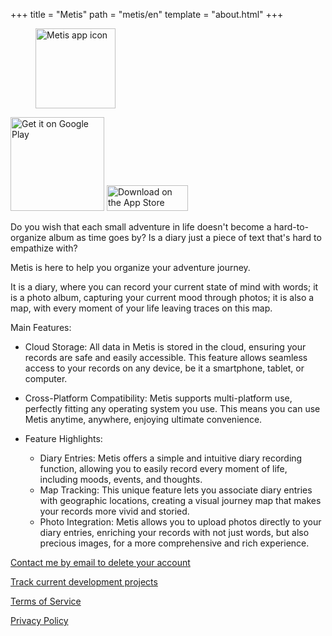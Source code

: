 +++
title = "Metis"
path = "metis/en"
template = "about.html"
+++

<figure>
<img src="/metis.png" width="128" alt="Metis app icon"/>
</figure>

<a href='https://play.google.com/store/apps/details?id=com.larryhsiao.metis_app&pcampaignid=pcampaignidMKT-Other-global-all-co-prtnr-py-PartBadge-Mar2515-1'><img alt='Get it on Google Play' width="150" src='https://play.google.com/intl/en_us/badges/static/images/badges/en_badge_web_generic.png'/></a>
<a href="https://apps.apple.com/us/app/metis-journal/id6449760097?itsct=apps_box_badge&amp;itscg=30200" style="display: inline-block; overflow: hidden;"><img src="https://tools.applemediaservices.com/api/badges/download-on-the-app-store/black/en-us?size=125x41&amp;releaseDate=1708905600" alt="Download on the App Store" style="width: 130px; height: 41.5px;"></a>

Do you wish that each small adventure in life doesn't become a hard-to-organize album as time goes by? Is a diary just a piece of text that's hard to empathize with?

Metis is here to help you organize your adventure journey.

It is a diary, where you can record your current state of mind with words; it is a photo album, capturing your current mood through photos; it is also a map, with every moment of your life leaving traces on this map.

Main Features:

- Cloud Storage: All data in Metis is stored in the cloud, ensuring your records are safe and easily accessible. This feature allows seamless access to your records on any device, be it a smartphone, tablet, or computer.

- Cross-Platform Compatibility: Metis supports multi-platform use, perfectly fitting any operating system you use. This means you can use Metis anytime, anywhere, enjoying ultimate convenience.

- Feature Highlights:
    - Diary Entries: Metis offers a simple and intuitive diary recording function, allowing you to easily record every moment of life, including moods, events, and thoughts.
    - Map Tracking: This unique feature lets you associate diary entries with geographic locations, creating a visual journey map that makes your records more vivid and storied.
    - Photo Integration: Metis allows you to upload photos directly to your diary entries, enriching your records with not just words, but also precious images, for a more comprehensive and rich experience.


[Contact me by email to delete your account](mailto:larryhsiao@larryhsiao.com)

[Track current development projects](https://larryhsiao.com:9081/issues/METIS?q=%23Unresolved)

[Terms of Service](https://larryhsiao.com/metis/terms_of_service)

[Privacy Policy](https://larryhsiao.com/metis/privacy_policy)


